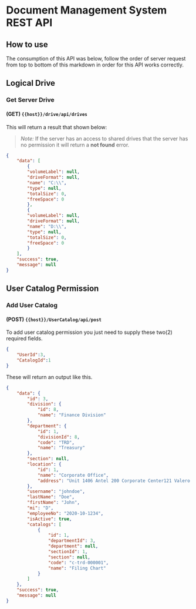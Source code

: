 # Document Management System REST API

## How to use

The consumption of this API was below, follow the order of server request from top to bottom of this markdown in order for this API works correctly.

## Logical Drive

### Get Server Drive

#### (GET) `{{host}}/drive/api/drives`

This will return a result that shown below:
> _Note:_ If the server has an access to shared drives that the server has no permission it will return a **not found** error.

```json
{
    "data": [
        {
        "volumeLabel": null,
        "driveFormat": null,
        "name": "C:\\",
        "type": null,
        "totalSize": 0,
        "freeSpace": 0
        },
        {
        "volumeLabel": null,
        "driveFormat": null,
        "name": "D:\\",
        "type": null,
        "totalSize": 0,
        "freeSpace": 0
        }
    ],
    "success": true,
    "message": null
}
```

## User Catalog Permission

### Add User Catalog

#### (POST) `{{host}}/UserCatalog/api/post`

To add user catalog permission you just need to supply these two(2) required fields.

```JSON
{
    "UserId":3,
    "CatalogId":1
}
```

These will return an output like this.

```JSON
{
    "data": {
        "id": 3,
        "division": {
            "id": 8,
            "name": "Finance Division"
        },
        "department": {
            "id": 1,
            "divisionId": 8,
            "code": "TRD",
            "name": "Treasury"
        },
        "section": null,
        "location": {
            "id": 1,
            "name": "Corporate Office",
            "address": "Unit 1406 Antel 200 Corporate Center121 Valero Street, Salcedo Village 1231, Makati City"
        },
        "username": "johndoe",
        "lastName": "Doe",
        "firstName": "John",
        "mi": "D",
        "employeeNo": "2020-10-1234",
        "isActive": true,
        "catalogs": [
            {
                "id": 1,
                "departmentId": 3,
                "department": null,
                "sectionId": 1,
                "section": null,
                "code": "c-trd-000001",
                "name": "Filing Chart"
            }
        ]
    },
    "success": true,
    "message": null
}
```
